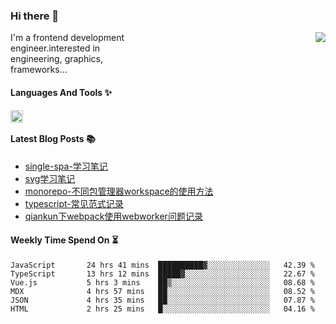 <!--
**zhaohuanyuu/zhaohuanyuu** is a ✨ _special_ ✨ repository because its `README.md` (this file) appears on your GitHub profile.
-->

### Hi there 👋

<picture>
  <source media="(prefers-color-scheme: dark)" srcset="https://github-readme-stats.vercel.app/api?username=zhaohuanyuu&count_private=true&show_icons=true&theme=city_lights&hide_title=true">
  <img align="right" src="https://github-readme-stats.vercel.app/api?username=zhaohuanyuu&count_private=true&show_icons=true&hide_title=true">
</picture>

<p align="left" style="width:40%">I'm a frontend development engineer.interested in engineering, graphics, frameworks...</p>

#### Languages And Tools ✨

<img align="left" height="20" src="https://skillicons.dev/icons?i=js,ts,nodejs,rust,react,vue,svelte,gatsby,graphql,nestjs" />

</br>

#### Latest Blog Posts 📚
<!-- BLOG-POST-LIST:START -->
- [single-spa-学习笔记](https://auu.zone/post/single-spa-note)
- [svg学习笔记](https://auu.zone/post/svg-note)
- [monorepo-不同包管理器workspace的使用方法](https://auu.zone/post/workspace)
- [typescript-常见范式记录](https://auu.zone/post/ts-pattern)
- [qiankun下webpack使用webworker问题记录](https://auu.zone/post/wp-worker)
<!-- BLOG-POST-LIST:END -->

#### Weekly Time Spend On ⏳
<!--START_SECTION:waka-->

```text
JavaScript       24 hrs 41 mins  ██████████▓░░░░░░░░░░░░░░   42.39 %
TypeScript       13 hrs 12 mins  █████▓░░░░░░░░░░░░░░░░░░░   22.67 %
Vue.js           5 hrs 3 mins    ██▒░░░░░░░░░░░░░░░░░░░░░░   08.68 %
MDX              4 hrs 57 mins   ██░░░░░░░░░░░░░░░░░░░░░░░   08.52 %
JSON             4 hrs 35 mins   ██░░░░░░░░░░░░░░░░░░░░░░░   07.87 %
HTML             2 hrs 25 mins   █░░░░░░░░░░░░░░░░░░░░░░░░   04.16 %
```

<!--END_SECTION:waka-->
